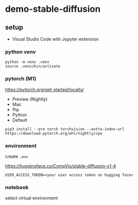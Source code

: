 # demo-stable-diffusion

## setup

- Visual Studio Code with Jupyter extension

### python venv

```
python -m venv .venv
source .venv/bin/activate
```

### pytorch (M1)

https://pytorch.org/get-started/locally/

- Preview (Nightly)
- Mac
- Pip
- Python
- Default

```
pip3 install --pre torch torchvision --extra-index-url https://download.pytorch.org/whl/nightly/cpu
```

### environment

create `.env`

https://huggingface.co/CompVis/stable-diffusion-v1-4

```
USER_ACCESS_TOKEN=<your user access token on hugging face>
```

### notebook

select virtual environment
